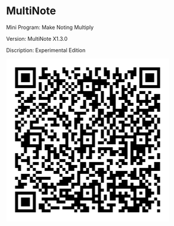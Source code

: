 # MultiNote
Mini Program: Make Noting Multiply

Version: MultiNote X1.3.0

Discription: Experimental Edition

![](https://github.com/iClassic-Live/MultiNote/blob/master/images/MultiNote%20Trail%20Version.jpg?raw=true)
